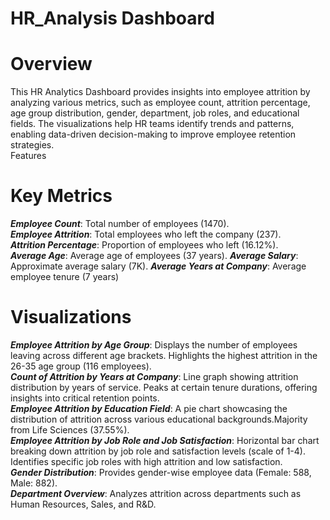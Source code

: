 # HR_Analysis Dashboard
# Overview

This HR Analytics Dashboard provides insights into employee attrition by analyzing various metrics, such as employee count, attrition percentage, age group distribution, gender, department, job roles, and educational fields. The visualizations help HR teams identify trends and patterns, enabling data-driven decision-making to improve employee retention strategies.  
Features

# Key Metrics

***Employee Count***: Total number of employees (1470).  
***Employee Attrition***: Total employees who left the company (237).  
***Attrition Percentage***: Proportion of employees who left (16.12%).  
***Average Age***: Average age of employees (37 years).
***Average Salary***: Approximate average salary (7K).
***Average Years at Company***: Average employee tenure (7 years)

# Visualizations
***Employee Attrition by Age Group***: Displays the number of employees leaving across different age brackets. Highlights the highest attrition in the 26-35 age group (116 employees).  
***Count of Attrition by Years at Company***: Line graph showing attrition distribution by years of service. Peaks at certain tenure durations, offering insights into critical retention points.  
***Employee Attrition by Education Field***: A pie chart showcasing the distribution of attrition across various educational backgrounds.Majority from Life Sciences (37.55%).  
***Employee Attrition by Job Role and Job Satisfaction***: Horizontal bar chart breaking down attrition by job role and satisfaction levels (scale of 1-4). Identifies specific job roles with high attrition and low satisfaction.  
***Gender Distribution***: Provides gender-wise employee data (Female: 588, Male: 882).  
***Department Overview***: Analyzes attrition across departments such as Human Resources, Sales, and R&D.  

